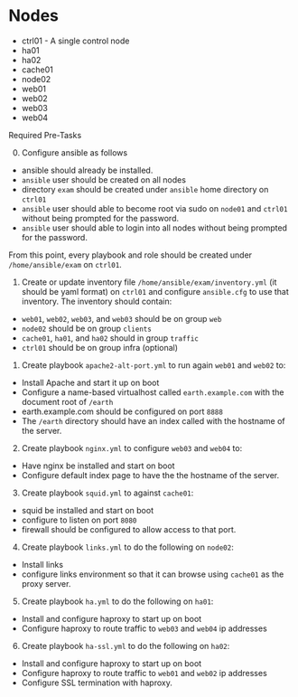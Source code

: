 # Nodes

- ctrl01 - A single control node
- ha01
- ha02
- cache01
- node02
- web01
- web02
- web03
- web04

Required Pre-Tasks

0.  Configure ansible as follows

  - ansible should already be installed.
  - `ansible` user should be created on all nodes
  - directory `exam` should be created under `ansible` home directory on `ctrl01`
  - `ansible` user should able to become root via sudo on `node01` and `ctrl01` without being prompted for the password.
  - `ansible` user should able to login into all nodes without being prompted for the password.

From this point, every playbook and role should be created under `/home/ansible/exam` on `ctrl01`.

1. Create or update inventory file `/home/ansible/exam/inventory.yml` (it should be yaml format) on `ctrl01` and configure `ansible.cfg` to use that inventory. The inventory should contain:

- `web01`, `web02`, `web03`,  and `web03` should be on group `web`
- `node02` should be on group `clients`
- `cache01`, `ha01`, and `ha02` should in group `traffic`
- `ctrl01` should be on group infra (optional)

1. Create playbook `apache2-alt-port.yml` to run again `web01` and `web02` to:

- Install Apache and start it up on boot
- Configure a name-based virtualhost called `earth.example.com` with the document root of `/earth`
- earth.example.com should be configured on port `8888`
- The `/earth` directory should have an index called with the hostname of the server.

2. Create playbook `nginx.yml` to configure `web03` and `web04` to:

- Have nginx be installed and start on boot
- Configure default index page to have the the hostname of the server.

3. Create playbook `squid.yml` to against `cache01`:

- squid be installed and start on boot
- configure to listen on port `8080`
- firewall should be configured to allow access to that port.

4. Create playbook `links.yml` to do the following on `node02`:

- Install links
- configure links environment so that it can browse using `cache01` as the proxy server.

5. Create playbook `ha.yml` to do the following on `ha01`:

- Install and configure haproxy to start up on boot
- Configure haproxy to route traffic to `web03` and `web04` ip addresses

6. Create playbook `ha-ssl.yml` to do the following on `ha02`:

- Install and configure haproxy to start up on boot
- Configure haproxy to route traffic to `web01` and `web02` ip addresses
- Configure SSL termination with haproxy.
